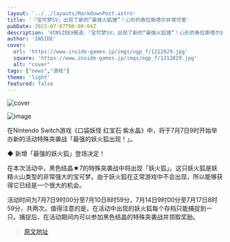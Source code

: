 ```yaml
---
layout: '../../layouts/MarkdownPost.astro'
title: '『宝可梦SV』出现了新的“最强火狐狸”！心形的泰拉斯塔尔非常可爱'
pubDate: 2023-07-07T00:00:04Z
description: '《INSIDE》报道，『宝可梦SV』出现了新的“最强火狐狸”！心形的泰拉斯塔尔非常可爱。'
author: 'INSIDE'
cover:
  url: 'https://www.inside-games.jp/imgs/ogp_f/1212829.jpg'
  square: 'https://www.inside-games.jp/imgs/ogp_f/1212829.jpg'
  alt: "cover"
tags: ["news","游戏"]
theme: 'light'
featured: false
---
```


![cover](https://www.inside-games.jp/imgs/ogp_f/1212829.jpg)

![image](https://www.inside-games.jp/imgs/zoom/1212830.jpg)

在Nintendo Switch游戏《口袋妖怪 红宝石·紫水晶》中，将于7月7日9时开始举办新的活动特殊突袭战「最强的妖火狐出现！」。

◆ 新增「最强的妖火狐」登场决定！

在本次活动中，黑色结晶★7的特殊突袭战中将出现「妖火狐」。这只妖火狐是妖精火山类型的非常强大的宝可梦。由于妖火狐在正常游戏中不会出现，所以能够获得它已经是一个很大的机会。

活动时间为7月7日9时00分至7月10日8时59分，7月14日9时00分至7月17日8时59分，共两次。值得注意的是，在活动中出现的妖火狐每个存档只能捕捉到一只。捕捉后，在活动期间内可以参加黑色结晶的特殊突袭战并领取奖励。

>[原文地址](https://www.inside-games.jp/article/2023/07/07/147054.html)  